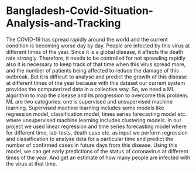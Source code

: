 # Bangladesh-Covid-Situation-Analysis-and-Tracking
The COVID-19 has spread rapidly around the world and the current condition is becoming worse day by day. People are infected by this virus at different times of the year. Since it is a global disease, it affects the death rate strongly. Therefore, it needs to be controlled for not spreading rapidly also it is necessary to keep track of that time when this virus spread more, and the number of patients being affected to reduce the damage of this outbreak. But it is difficult to analyse and predict the growth of this disease at different times of the year because with this dataset our current system provides the computerized data in a collective way. So, we need a ML algorithm to map the disease and its progression to overcome this problem. ML are two categories: one is supervised and unsupervised machine learning. Supervised machine learning includes some models like regression model, classification model, times series forecasting model etc. where unsupervised machine learning includes clustering models. In our project we used linear regression and time series forecasting model where for different time, lab-tests, death case etc. as input we perform regression and classification to analyse data for a particular time and predict the number of confirmed cases in future days from this disease. Using this model, we can get early predictions of the status of coronavirus at different times of the year. And get an estimate of how many people are infected with the virus at that time.

